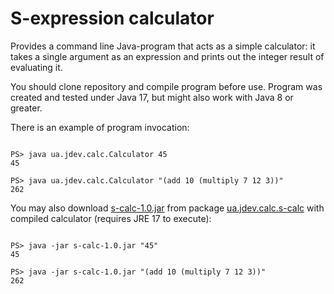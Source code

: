 # S-expression calculator

Provides a command line Java-program that acts as a simple calculator: it takes a single argument as an expression and prints out the integer result of evaluating it.

You should clone repository and compile program before use. Program was created and tested under Java 17, but might also work with Java 8 or greater.

There is an example of program invocation:

```

PS> java ua.jdev.calc.Calculator 45
45

PS> java ua.jdev.calc.Calculator "(add 10 (multiply 7 12 3))"
262

```


You may also download [s-calc-1.0.jar](https://github-registry-files.githubusercontent.com/598916003/a32a5600-a7ea-11ed-9078-e942b40ff6de?X-Amz-Algorithm=AWS4-HMAC-SHA256&X-Amz-Credential=AKIAIWNJYAX4CSVEH53A%2F20230208%2Fus-east-1%2Fs3%2Faws4_request&X-Amz-Date=20230208T184944Z&X-Amz-Expires=300&X-Amz-Signature=bd173dea112d64469014416f0f0580f19877ea451555bd5e5c1debd3e8b12bcc&X-Amz-SignedHeaders=host&actor_id=0&key_id=0&repo_id=598916003&response-content-disposition=filename%3Ds-calc-1.0.jar&response-content-type=application%2Foctet-stream)
from package [ua.jdev.calc.s-calc](https://github.com/zlodij/s-calc/packages/1787560) with compiled calculator (requires JRE 17 to execute):

```

PS> java -jar s-calc-1.0.jar "45"
45

PS> java -jar s-calc-1.0.jar "(add 10 (multiply 7 12 3))"
262

```
